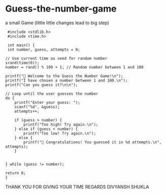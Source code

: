 # Guess-the-number-game
a small Game (little little changes lead to big step)

     #include <stdlib.h>
     #include <time.h>

     int main() {
     int number, guess, attempts = 0;
       
    // Use current time as seed for random number
    srand(time(0));
    number = rand() % 100 + 1; // Random number between 1 and 100

    printf("🎯 Welcome to the Guess the Number Game!\n");
    printf("I have chosen a number between 1 and 100.\n");
    printf("Can you guess it?\n\n");

    // Loop until the user guesses the number
    do {
        printf("Enter your guess: ");
        scanf("%d", &guess);
        attempts++;

        if (guess > number) {
            printf("Too high! Try again.\n");
        } else if (guess < number) {
            printf("Too low! Try again.\n");
        } else {
            printf("🎉 Congratulations! You guessed it in %d attempts.\n", attempts);
        }
        

    } while (guess != number);

    return 0;
    }
THANK YOU FOR GIVING YOUR TIME
REGARDS
DIVYANSH SHUKLA

